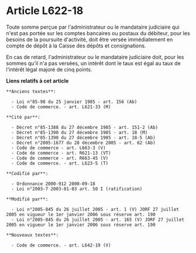 # Article L622-18

Toute somme perçue par l'administrateur ou le mandataire judiciaire qui n'est pas portée sur les comptes bancaires ou postaux
du débiteur, pour les besoins de la poursuite d'activité, doit être versée immédiatement en compte de dépôt à la Caisse des
dépôts et consignations.

En cas de retard, l'administrateur ou le mandataire judiciaire doit, pour les sommes qu'il n'a pas versées, un intérêt dont
le taux est égal au taux de l'intérêt légal majoré de cinq points.

**Liens relatifs à cet article**

	**Anciens textes**:

	  - Loi n°85-98 du 25 janvier 1985 - art. 156 (Ab)
	  - Code de commerce. - art. L621-33 (M)

	**Cité par**:

	  - Décret n°85-1388 du 27 décembre 1985 - art. 151-2 (Ab)
	  - Décret n°85-1390 du 27 décembre 1985 - art. 18 (M)
	  - Décret n°85-1390 du 27 décembre 1985 - art. 18-5 (Ab)
	  - Décret n°2005-1677 du 28 décembre 2005 - art. 62 (Ab)
	  - Code de commerce - art. L663-3 (V)
	  - Code de commerce - art. R621-13 (VT)
	  - Code de commerce - art. R663-45 (V)
	  - Code de commerce. - art. L623-5 (T)

	**Codifié par**:

	  - Ordonnance 2000-912 2000-09-18
	  - Loi n°2003-7 2003-01-03 art. 50 I (ratification)

	**Modifié par**:

	  - Loi n°2005-845 du 26 juillet 2005 - art. 1 (V) JORF 27 juillet 2005 en vigueur le 1er janvier 2006 sous réserve art. 190
	  - Loi n°2005-845 du 26 juillet 2005 - art. 165 (V) JORF 27 juillet 2005 en vigueur le 1er janvier 2006 sous réserve art. 190

	**Nouveaux textes**:

	  - Code de commerce. - art. L642-19 (V)
